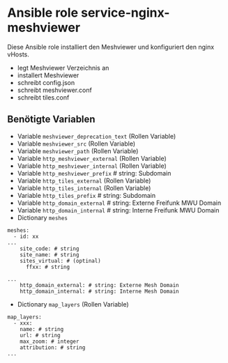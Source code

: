 # Ansible role service-nginx-meshviewer

Diese Ansible role installiert den Meshviewer und konfiguriert den nginx vHosts.

- legt Meshviewer Verzeichnis an
- installert Meshviewer
- schreibt config.json
- schreibt meshviewer.conf
- schreibt tiles.conf

## Benötigte Variablen

- Variable `meshviewer_deprecation_text` (Rollen Variable)
- Variable `meshviewer_src` (Rollen Variable)
- Variable `meshviewer_path` (Rollen Variable)
- Variable `http_meshviewer_external` (Rollen Variable)
- Variable `http_meshviewer_internal` (Rollen Variable)
- Variable `http_meshviewer_prefix` # string: Subdomain
- Variable `http_tiles_external` (Rollen Variable)
- Variable `http_tiles_internal` (Rollen Variable)
- Variable `http_tiles_prefix` # string: Subdomain
- Variable `http_domain_external` # string: Externe Freifunk MWU Domain
- Variable `http_domain_internal` # string: Interne Freifunk MWU Domain
- Dictionary `meshes`
```
meshes:
  - id: xx
...
    site_code: # string
    site_name: # string
    sites_virtual: # (optinal)
      ffxx: # string

...
    http_domain_external: # string: Externe Mesh Domain
    http_domain_internal: # string: Interne Mesh Domain
```

- Dictionary `map_layers` (Rollen Variable)

```
map_layers:
  - xxx:
    name: # string
    url: # string
    max_zoom: # integer
    attribution: # string
...
```
